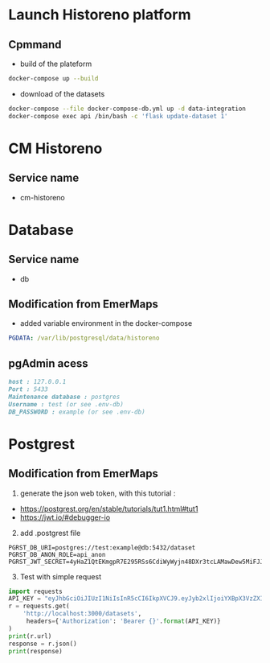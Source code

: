 # Launch Historeno platform

## Cpmmand 

* build of the plateform
```bash
docker-compose up --build
```

* download of the datasets
```bash
docker-compose --file docker-compose-db.yml up -d data-integration
docker-compose exec api /bin/bash -c 'flask update-dataset 1'
```

# CM Historeno
## Service name
- cm-historeno

# Database
## Service name 
- db

## Modification from EmerMaps
- added variable environment in the docker-compose
```yml
PGDATA: /var/lib/postgresql/data/historeno
```

## pgAdmin acess

```markdown
host : 127.0.0.1
Port : 5433
Maintenance database : postgres
Username : test (or see .env-db)
DB_PASSWORD : example (or see .env-db)
```

# Postgrest

## Modification from EmerMaps
1. generate the json web token, with this tutorial :
  - https://postgrest.org/en/stable/tutorials/tut1.html#tut1
  - https://jwt.io/#debugger-io

2. add .postgrest file
```
PGRST_DB_URI=postgres://test:example@db:5432/dataset
PGRST_DB_ANON_ROLE=api_anon
PGRST_JWT_SECRET=4yHaZ1QtEKmgpR7E295RSs6CdiWyWyjn48DXr3tcLAMawDew5MiFJJLMdDwbc6fi
```

3. Test with simple request
```python
import requests
API_KEY = "eyJhbGciOiJIUzI1NiIsInR5cCI6IkpXVCJ9.eyJyb2xlIjoiYXBpX3VzZXIifQ.II34IQz5jIqOnOoAKM7ou9eg8zOxnQqjHhJx0eshfY4"
r = requests.get(
    'http://localhost:3000/datasets',
     headers={'Authorization': 'Bearer {}'.format(API_KEY)}
)
print(r.url)
response = r.json()
print(response)
```


